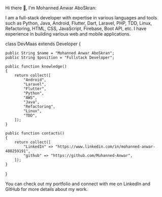 Hi there 👋, I'm Mohanned Anwar AboSkran:

I am a full-stack developer with expertise in various languages and tools such as Python, Java, Android, Flutter, Dart, Laravel, PHP, TDD, Linux, Refactoring, HTML, CSS, JavaScript, Firebase, Boot API, etc. I have experience in building various web and mobile applications.


class DevMaas extends Developer
{
    
    public String $name = "Mohanned Anwar AboSkran";
    public String $position = "Fullstack Developer";

    public function knowledge()
    {
        return collect([
            "Android",
            "Laravel",
            "Flutter",
            "Python",
            "AWS",
            "Java",
            "Refactoring",
            "Linux",
            "TDD",
        ]);
    }

    public function contacts()
    {
        return collect([
            "LinkedIn" => "https://www.linkedin.com/in/mohanned-anwar-480259191",
            "github" => "https://github.com/Muhanned-Anwar",
        ]);
    }
}

You can check out my portfolio and connect with me on LinkedIn and GitHub for more details about my work.
